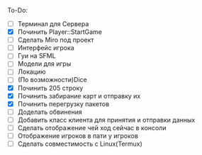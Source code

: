 To-Do:
 - [ ] Терминал для Сервера
 - [X] Починить Player::StartGame
 - [ ] Сделать Miro под проект
 - [ ] Интерфейс игрока
 - [ ] Гуи на SFML
 - [ ] Модели для игры
 - [ ] Локацию
 - [ ] (По возможности)Dice
 - [X] Починить 205 строку
 - [X] Починить забирание карт и отправку их
 - [X] Починить перегрузку пакетов
 - [ ] Доделать обвинения
 - [ ] Добавить класс клиента для принятия и отправки данных
 - [ ] Сделать отображение чей ход сейчас в консоли
 - [ ] Отображение игроков в пати у игроков
 - [ ] Сделать совместимость с Linux(Termux)
